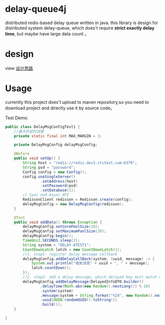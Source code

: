 # delay-queue4j
distributed redis-based delay queue written in java. this library is design for
distributed system delay-queue, which does't require **strict exactly delay time**,
but maybe have large data count 。

# design 
view [设计思路](http://anguslean.cn/2019/10/26/DistributeSystem/%E4%B8%80%E7%A7%8D%E5%9F%BA%E4%BA%8ERedis%E7%9A%84%E5%88%86%E5%B8%83%E5%BC%8F%E5%BB%B6%E8%BF%9F%E9%98%9F%E5%88%97%E7%AE%80%E5%8D%95%E5%AE%9E%E7%8E%B0/)

# Usage

currently this project does't upload to maven repository,so you
need to download project and directly use it by source code。

Test Demo:

```java $xslt
public class DelayMsgConfigTest1 {
    //最大的延时误差
    private static final int MAX_MARGIN = 3;

    private DelayMsgConfig delayMsgConfig;

    @Before
    public void setUp() {
        String host = "redis://redis.dev1.ctstest.com:6379";
        String psd = "password";
        Config config = new Config();
        config.useSingleServer()
                .setAddress(host)
                .setPassword(psd)
                .setDatabase(1);
        // Sync and Async API
        RedissonClient redisson = Redisson.create(config);
        delayMsgConfig = new DelayMsgConfig(redisson);
    }

    @Test
    public void addData() throws Exception {
        delayMsgConfig.setCorePoolSize(10);
        delayMsgConfig.setMaximumPoolSize(20);
        delayMsgConfig.begin();
        TimeUnit.SECONDS.sleep(2);
        String system = "DELAY-ATEST1";
        CountDownLatch latch = new CountDownLatch(1);
        //1. step1- register delay message callback
        delayMsgConfig.addDelayCallBack(system, (uuid, message) -> {
            System.out.println("收到消息" + uuid + ", " + message);
            latch.countDown();
        });
        //2. step2- add a delay message, which delayed key must match callback function key
        delayMsgConfig.addDelayMessage(DelayedInfoDTO.builder()
                .delayTime(Math.abs(new Random().nextLong()) % 20)
                .system(system)
                .message(system + String.format("%2d", new Random().nextInt(100)))
                .uuid(UUID.randomUUID().toString())
                .build());
    }

}
```


